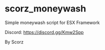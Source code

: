 # scorz_moneywash

Simple moneywash script for ESX Framework

Discord: https://discord.gg/Kmw2Spp

By Scorz

